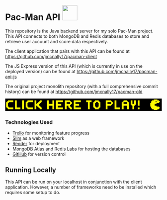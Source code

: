 # Pac-Man API <img width="48" height="48" src="https://cdn.jsdelivr.net/gh/devicons/devicon/icons/java/java-original-wordmark.svg" />

This repository is the Java backend server for my solo Pac-Man project. This API connects to both MongoDB and Redis databases to store and retrieve user account and score data respectively.

The client application that pairs with this API can be found at https://github.com/jmcnally17/pacman-client

The JS Express version of this API (which is currently in use on the deployed version) can be found at https://github.com/jmcnally17/pacman-api-js

The original project monolith repository (with a full comprehensive commit history) can be found at https://github.com/jmcnally17/pacman-old

[<img src="./images/pacman-play-button.png">](https://pacman-js92.onrender.com)

### Technologies Used

- [Trello](https://trello.com/) for monitoring feature progress
- [Slim](https://www.slimframework.com/) as a web framework
- [Render](https://render.com/) for deployment
- [MongoDB Atlas](https://www.mongodb.com/atlas/database) and [Redis Labs](https://redis.com/) for hosting the databases
- [GitHub](https://github.com/) for version control

## Running Locally

This API can be run on your localhost in conjunction with the client application. However, a number of frameworks need to be installed which requires some setup to do.
